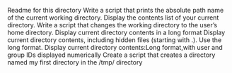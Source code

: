 Readme for this directory
Write a script that prints the absolute path name of the current working directory.
Display the contents list of your current directory.
Write a script that changes the working directory to the user’s home directory.
Display current directory contents in a long format
Display current directory contents, including hidden files (starting with .). Use the long format.
Display current directory contents:Long format,with user and group IDs displayed numerically
Create a script that creates a directory named my first directory in the /tmp/ directory
